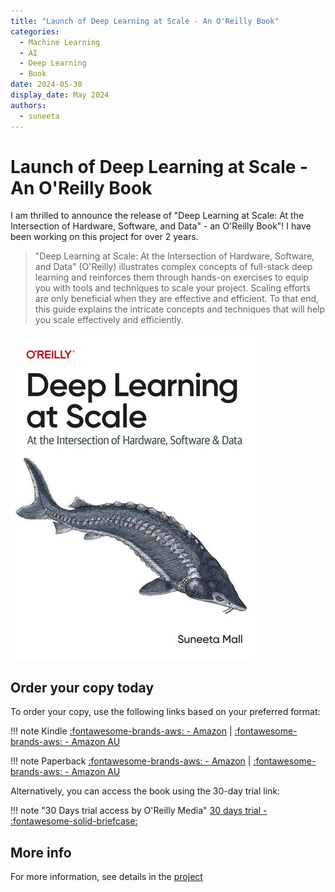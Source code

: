 ```yaml
---
title: "Launch of Deep Learning at Scale - An O'Reilly Book"
categories:
  - Machine Learning
  - AI
  - Deep Learning
  - Book
date: 2024-05-30
display_date: May 2024
authors:
  - suneeta
---
```


# Launch of Deep Learning at Scale - An O'Reilly Book

I am thrilled to announce the release of "Deep Learning at Scale: At the Intersection of Hardware, Software, and Data" - an O'Reilly Book"! I have been working on this project for over 2 years.

> "Deep Learning at Scale: At the Intersection of Hardware, Software, and Data" (O'Reilly) illustrates complex concepts of full-stack deep learning and reinforces them through hands-on exercises to equip you with tools and techniques to scale your project. Scaling efforts are only beneficial when they are effective and efficient. To that end, this guide explains the intricate concepts and techniques that will help you scale effectively and efficiently.

[![Deep Learning at Scale - An O'reilly Book](../../resources/books/15173-2121843.jpg)](https://oreillymedia.pxf.io/c/5668688/2121843/15173)

## **Order your copy today**

To order your copy, use the following links based on your preferred format:

!!! note Kindle
[:fontawesome-brands-aws: - Amazon](https://www.amazon.com/dp/B0D7F9KZWC) | [:fontawesome-brands-aws: - Amazon AU](https://www.amazon.com.au/dp/B0D7F9KZWC)

!!! note Paperback
[:fontawesome-brands-aws: - Amazon](https://www.amazon.com/dp/1098145283) | [:fontawesome-brands-aws: - Amazon AU](https://www.amazon.com.au/dp/1098145283)

Alternatively, you can access the book using the 30-day trial link:

!!! note "30 Days trial access by O'Reilly Media"
[30 days trial - :fontawesome-solid-briefcase:](https://oreillymedia.pxf.io/c/5668688/2121843/15173)



## More info

For more information, see details in the [project](/projects/oreilly_deep_learning_at_scale/)
